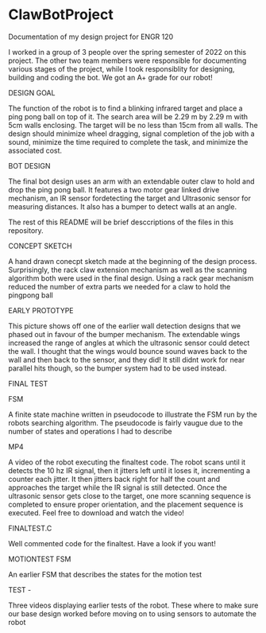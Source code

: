 # ClawBotProject
Documentation of my design project for ENGR 120

I worked in a group of 3 people over the spring semester of 2022 on this project. The other two team members were responsible for 
documenting various stages of the project, while I took responsiblity for designing, building and coding the bot. We 
got an A+ grade for our robot!

DESIGN GOAL

The function of the robot is to find a blinking infrared target and place a ping pong ball on top of it. The search area will be 2.29 m by 2.29 m with 5cm walls
enclosing. The target will be no less than 15cm from all walls. The design should minimize wheel dragging, signal
completion of the job with a sound, minimize the time required to complete the task, and minimize the associated cost. 

BOT DESIGN

The final bot design uses an arm with an extendable outer claw to hold and drop the ping pong ball. It features a two motor gear linked drive mechanism, an IR sensor
fordetecting the target and Ultrasonic sensor for measuring distances. It also has a bumper to detect walls at an angle.

The rest of this README will be brief desccriptions of the files in this repository.

CONCEPT SKETCH

A hand drawn conecpt sketch made at the beginning of the design process. Surprisingly, the rack claw extension mechanism as well as the scanning algorithm
both were used in the final design. Using a rack gear mechanism reduced the number of extra parts we needed for a claw to hold the pingpong ball

EARLY PROTOTYPE

This picture shows off one of the earlier wall detection designs that we phased out in favour of the bumper mechanism. The extendable wings increased
the range of angles at which the ultrasonic sensor could detect the wall. I thought that the wings would bounce sound waves back to the wall and then back to 
the sensor, and they did! It still didnt work for near parallel hits though, so the bumper system had to be used instead.

FINAL TEST

FSM

A finite state machine written in pseudocode to illustrate the FSM run by the robots searching algorithm. The pseudocode is fairly vaugue due to the number
of states and operations I had to describe

MP4

A video of the robot executing the finaltest code. The robot scans until it detects the 10 hz IR signal, then it jitters left until it loses it, incrementing a counter
each jitter. It then jitters back right for half the count and approaches the target while the IR signal is still detected. Once the ultrasonic sensor
gets close to the target, one more scanning sequence is completed to ensure proper orientation, and the placement sequence is executed. Feel free to download and 
watch the video!

FINALTEST.C

Well commented code for the finaltest. Have a look if you want!

MOTIONTEST FSM

An earlier FSM that describes the states for the motion test

TEST - 

Three videos displaying earlier tests of the robot. These where to make sure our base design worked before moving on to using sensors to automate the robot
